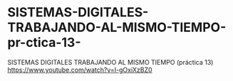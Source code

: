 # SISTEMAS-DIGITALES-TRABAJANDO-AL-MISMO-TIEMPO-pr-ctica-13-
SISTEMAS DIGITALES TRABAJANDO AL MISMO TIEMPO (práctica 13)
https://www.youtube.com/watch?v=I-gOxiXzBZ0
